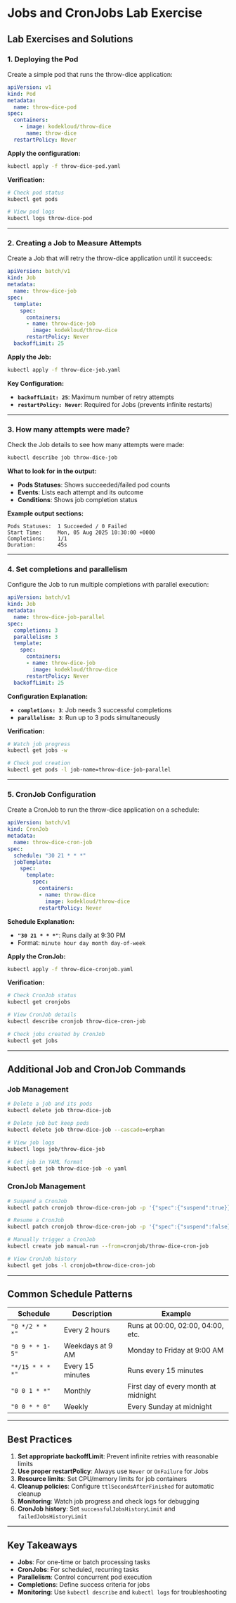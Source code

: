 # Jobs and CronJobs Lab Exercise

## Lab Exercises and Solutions

### 1. Deploying the Pod

Create a simple pod that runs the throw-dice application:

```yaml
apiVersion: v1
kind: Pod
metadata:
  name: throw-dice-pod
spec:
  containers:
    - image: kodekloud/throw-dice
      name: throw-dice
  restartPolicy: Never
```

**Apply the configuration:**

```sh
kubectl apply -f throw-dice-pod.yaml
```

**Verification:**

```sh
# Check pod status
kubectl get pods

# View pod logs
kubectl logs throw-dice-pod
```

---

### 2. Creating a Job to Measure Attempts

Create a Job that will retry the throw-dice application until it succeeds:

```yaml
apiVersion: batch/v1
kind: Job
metadata:
  name: throw-dice-job
spec:
  template:
    spec:
      containers:
      - name: throw-dice-job
        image: kodekloud/throw-dice
      restartPolicy: Never
  backoffLimit: 25
```

**Apply the Job:**

```sh
kubectl apply -f throw-dice-job.yaml
```

**Key Configuration:**
- **`backoffLimit: 25`**: Maximum number of retry attempts
- **`restartPolicy: Never`**: Required for Jobs (prevents infinite restarts)

---

### 3. How many attempts were made?

Check the Job details to see how many attempts were made:

```sh
kubectl describe job throw-dice-job
```

**What to look for in the output:**
- **Pods Statuses**: Shows succeeded/failed pod counts
- **Events**: Lists each attempt and its outcome
- **Conditions**: Shows job completion status

**Example output sections:**
```
Pods Statuses:  1 Succeeded / 0 Failed
Start Time:     Mon, 05 Aug 2025 10:30:00 +0000
Completions:    1/1
Duration:       45s
```

---

### 4. Set completions and parallelism

Configure the Job to run multiple completions with parallel execution:

```yaml
apiVersion: batch/v1
kind: Job
metadata:
  name: throw-dice-job-parallel
spec:
  completions: 3
  parallelism: 3
  template:
    spec:
      containers:
      - name: throw-dice-job
        image: kodekloud/throw-dice
      restartPolicy: Never
  backoffLimit: 25
```

**Configuration Explanation:**
- **`completions: 3`**: Job needs 3 successful completions
- **`parallelism: 3`**: Run up to 3 pods simultaneously

**Verification:**

```sh
# Watch job progress
kubectl get jobs -w

# Check pod creation
kubectl get pods -l job-name=throw-dice-job-parallel
```

---

### 5. CronJob Configuration

Create a CronJob to run the throw-dice application on a schedule:

```yaml
apiVersion: batch/v1
kind: CronJob
metadata:
  name: throw-dice-cron-job
spec:
  schedule: "30 21 * * *"
  jobTemplate:
    spec:
      template:
        spec:
          containers:
          - name: throw-dice
            image: kodekloud/throw-dice
          restartPolicy: Never
```

**Schedule Explanation:**
- **`"30 21 * * *"`**: Runs daily at 9:30 PM
- Format: `minute hour day month day-of-week`

**Apply the CronJob:**

```sh
kubectl apply -f throw-dice-cronjob.yaml
```

**Verification:**

```sh
# Check CronJob status
kubectl get cronjobs

# View CronJob details
kubectl describe cronjob throw-dice-cron-job

# Check jobs created by CronJob
kubectl get jobs
```

---

## Additional Job and CronJob Commands

### Job Management

```sh
# Delete a job and its pods
kubectl delete job throw-dice-job

# Delete job but keep pods
kubectl delete job throw-dice-job --cascade=orphan

# View job logs
kubectl logs job/throw-dice-job

# Get job in YAML format
kubectl get job throw-dice-job -o yaml
```

### CronJob Management

```sh
# Suspend a CronJob
kubectl patch cronjob throw-dice-cron-job -p '{"spec":{"suspend":true}}'

# Resume a CronJob
kubectl patch cronjob throw-dice-cron-job -p '{"spec":{"suspend":false}}'

# Manually trigger a CronJob
kubectl create job manual-run --from=cronjob/throw-dice-cron-job

# View CronJob history
kubectl get jobs -l cronjob=throw-dice-cron-job
```

---

## Common Schedule Patterns

| Schedule | Description | Example |
|----------|-------------|---------|
| `"0 */2 * * *"` | Every 2 hours | Runs at 00:00, 02:00, 04:00, etc. |
| `"0 9 * * 1-5"` | Weekdays at 9 AM | Monday to Friday at 9:00 AM |
| `"*/15 * * * *"` | Every 15 minutes | Runs every 15 minutes |
| `"0 0 1 * *"` | Monthly | First day of every month at midnight |
| `"0 0 * * 0"` | Weekly | Every Sunday at midnight |

---

## Best Practices

1. **Set appropriate backoffLimit**: Prevent infinite retries with reasonable limits
2. **Use proper restartPolicy**: Always use `Never` or `OnFailure` for Jobs
3. **Resource limits**: Set CPU/memory limits for job containers
4. **Cleanup policies**: Configure `ttlSecondsAfterFinished` for automatic cleanup
5. **Monitoring**: Watch job progress and check logs for debugging
6. **CronJob history**: Set `successfulJobsHistoryLimit` and `failedJobsHistoryLimit`

---

## Key Takeaways

- **Jobs**: For one-time or batch processing tasks
- **CronJobs**: For scheduled, recurring tasks
- **Parallelism**: Control concurrent pod execution
- **Completions**: Define success criteria for jobs
- **Monitoring**: Use `kubectl describe` and `kubectl logs` for troubleshooting